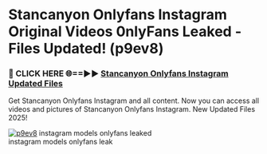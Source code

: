 # Stancanyon Onlyfans Instagram Original Videos 0nlyFans Leaked - Files Updated! (p9ev8)

<h3>🔴 CLICK HERE 🌐==►► <a href="https://tinyurl.com/2jnfzry5" rel="nofollow">Stancanyon Onlyfans Instagram Updated Files</a></h3>

Get Stancanyon Onlyfans Instagram and all content. Now you can access all videos and pictures of Stancanyon Onlyfans Instagram. New Updated Files 2025!

[![p9ev8](https://i.imgur.com/GyGTBgg.gif)](https://tinyurl.com/2jnfzry5)
instagram models onlyfans leaked<br>
instagram models onlyfans leak